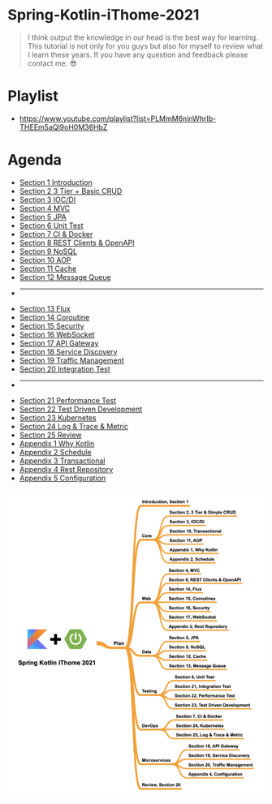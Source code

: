 # Spring-Kotlin-iThome-2021
> I think output the knowledge in our head is the best way for learning. This tutorial is not only for you guys but also for myself to review what I learn these years. If you have any question and feedback please contact me. 😎

# Playlist
* https://www.youtube.com/playlist?list=PLMmM6ninWhrIb-THEEm5aQl9oH0M36HbZ

# Agenda
* [Section 1 Introduction](https://github.com/b2etw/Spring-Kotlin-iThome-2021/tree/main/sections/Section%201)
* [Section 2 3 Tier + Basic CRUD](https://github.com/b2etw/Spring-Kotlin-iThome-2021/tree/main/sections/Section%202)
* [Section 3 IOC/DI](https://github.com/b2etw/Spring-Kotlin-iThome-2021/tree/main/sections/Section%203)
* [Section 4 MVC](https://github.com/b2etw/Spring-Kotlin-iThome-2021/tree/main/sections/Section%204)
* [Section 5 JPA](https://github.com/b2etw/Spring-Kotlin-iThome-2021/tree/main/sections/Section%205)
* [Section 6 Unit Test](https://github.com/b2etw/Spring-Kotlin-iThome-2021/tree/main/sections/Section%206)
* [Section 7 CI & Docker](https://github.com/b2etw/Spring-Kotlin-iThome-2021/tree/main/sections/Section%207)
* [Section 8 REST Clients & OpenAPI](https://github.com/b2etw/Spring-Kotlin-iThome-2021/tree/main/sections/Section%208)
* [Section 9 NoSQL](https://github.com/b2etw/Spring-Kotlin-iThome-2021/tree/main/sections/Section%209)
* [Section 10 AOP](https://github.com/b2etw/Spring-Kotlin-iThome-2021/tree/main/sections/Section%2010)
* [Section 11 Cache](https://github.com/b2etw/Spring-Kotlin-iThome-2021/tree/main/sections/Section%2011)
* [Section 12 Message Queue](https://github.com/b2etw/Spring-Kotlin-iThome-2021/tree/main/sections/Section%2012)
* ---
* [Section 13 Flux](https://github.com/b2etw/Spring-Kotlin-iThome-2021/tree/main/sections/Section%2013)
* [Section 14 Coroutine](https://github.com/b2etw/Spring-Kotlin-iThome-2021/tree/main/sections/Section%2014)
* [Section 15 Security](https://github.com/b2etw/Spring-Kotlin-iThome-2021/tree/main/sections/Section%2015)
* [Section 16 WebSocket](https://github.com/b2etw/Spring-Kotlin-iThome-2021/tree/main/sections/Section%2016)
* [Section 17 API Gateway](https://github.com/b2etw/Spring-Kotlin-iThome-2021/tree/main/sections/Section%2017)
* [Section 18 Service Discovery](https://github.com/b2etw/Spring-Kotlin-iThome-2021/tree/main/sections/Section%2018)
* [Section 19 Traffic Management](https://github.com/b2etw/Spring-Kotlin-iThome-2021/tree/main/sections/Section%2019)
* [Section 20 Integration Test](https://github.com/b2etw/Spring-Kotlin-iThome-2021/tree/main/sections/Section%2020)
* ---
* [Section 21 Performance Test](https://github.com/b2etw/Spring-Kotlin-iThome-2021/tree/main/sections/Section%2021)
* [Section 22 Test Driven Development](https://github.com/b2etw/Spring-Kotlin-iThome-2021/tree/main/sections/Section%2022)
* [Section 23 Kubernetes](https://github.com/b2etw/Spring-Kotlin-iThome-2021/tree/main/sections/Section%2023)
* [Section 24 Log & Trace & Metric](https://github.com/b2etw/Spring-Kotlin-iThome-2021/tree/main/sections/Section%2024)
* [Section 25 Review](https://github.com/b2etw/Spring-Kotlin-iThome-2021/tree/main/sections/Section%2025)
* [Appendix 1 Why Kotlin](https://github.com/b2etw/Spring-Kotlin-iThome-2021/tree/main/sections/Appendix%201)
* [Appendix 2 Schedule](https://github.com/b2etw/Spring-Kotlin-iThome-2021/tree/main/sections/Appendix%202)
* [Appendix 3 Transactional](https://github.com/b2etw/Spring-Kotlin-iThome-2021/tree/main/sections/Appendix%203)
* [Appendix 4 Rest Repository](https://github.com/b2etw/Spring-Kotlin-iThome-2021/tree/main/sections/Appendix%204)
* [Appendix 5 Configuration](https://github.com/b2etw/Spring-Kotlin-iThome-2021/tree/main/sections/Appendix%205)

![](https://raw.githubusercontent.com/b2etw/Spring-Kotlin-iThome-2021/main/images/Spring%20Kotlin%20iThome%202021%200522.png)
